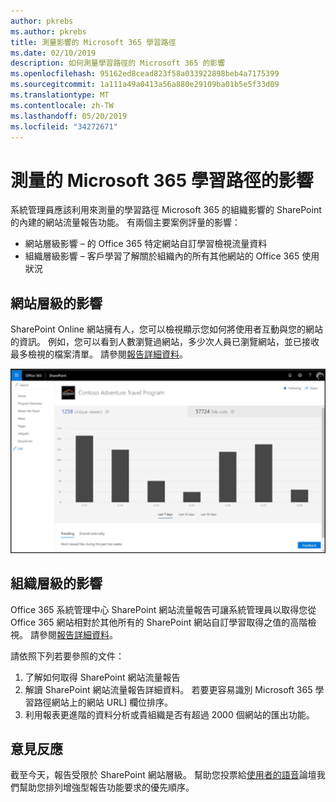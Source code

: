 ```yaml
---
author: pkrebs
ms.author: pkrebs
title: 測量影響的 Microsoft 365 學習路徑
ms.date: 02/10/2019
description: 如何測量學習路徑的 Microsoft 365 的影響
ms.openlocfilehash: 95162ed8cead823f58a033922898beb4a7175399
ms.sourcegitcommit: 1a111a49a0413a56a880e29109ba01b5e5f33d09
ms.translationtype: MT
ms.contentlocale: zh-TW
ms.lasthandoff: 05/20/2019
ms.locfileid: "34272671"
---
```

# <a name="measuring-impact-of-microsoft-365-learning-pathways"></a>測量的 Microsoft 365 學習路徑的影響

系統管理員應該利用來測量的學習路徑 Microsoft 365 的組織影響的 SharePoint 的內建的網站流量報告功能。 有兩個主要案例評量的影響： 
- 網站層級影響 – 的 Office 365 特定網站自訂學習檢視流量資料 
- 組織層級影響 – 客戶學習了解關於組織內的所有其他網站的 Office 365 使用狀況

## <a name="site-level-impact"></a>網站層級的影響

SharePoint Online 網站擁有人，您可以檢視顯示您如何將使用者互動與您的網站的資訊。 例如，您可以看到人數瀏覽過網站，多少次人員已瀏覽網站，並已接收最多檢視的檔案清單。 請參閱[報告詳細資料](https://support.office.com/article/view-usage-data-for-your-sharepoint-site-2fa8ddc2-c4b3-4268-8d26-a772dc55779e)。 

![cg measureimpactreport.png](media/cg-measureimpactreport.png)

## <a name="organization-level-impact"></a>組織層級的影響
Office 365 系統管理中心 SharePoint 網站流量報告可讓系統管理員以取得您從 Office 365 網站相對於其他所有的 SharePoint 網站自訂學習取得之值的高階檢視。 請參閱[報告詳細資料](https://docs.microsoft.com/office365/admin/activity-reports/sharepoint-site-usage?view=o365-worldwide)。
 
請依照下列若要參照的文件： 
1. 了解如何取得 SharePoint 網站流量報告 
2. 解讀 SharePoint 網站流量報告詳細資料。 若要更容易識別 Microsoft 365 學習路徑網站上的網站 URL] 欄位排序。 
3. 利用報表更進階的資料分析或貴組織是否有超過 2000 個網站的匯出功能。 

## <a name="feedback"></a>意見反應

截至今天，報告受限於 SharePoint 網站層級。 幫助您投票給[使用者的語音](https://microsoftteams.uservoice.com/forums/913429-learning-solutions)論壇我們幫助您排列增強型報告功能要求的優先順序。   

